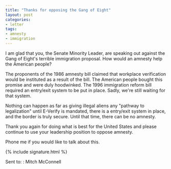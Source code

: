 ```yaml
---
title: "Thanks for opposing the Gang of Eight"
layout: post
categories:
- letter
tags:
- amnesty
- immigration
---
```


I am glad that you, the Senate Minority Leader, are speaking out against the Gang of Eight's terrible immigration proposal. How would an amnesty help the American people?

The proponents of the 1986 amnesty bill claimed that workplace verification would be instituted as a result of the bill. The American people bought this promise and were duly hoodwinked. The 1996 immigration reform bill required an entry/exit system to be put in place. Sadly, we're still waiting for that system.

Nothing can happen as far as giving illegal aliens any "pathway to legalization" until E-Verify is mandated, there is a entry/exit system in place, and the border is truly secure. Until that time, there can be no amnesty.

Thank you again for doing what is best for the United States and please continue to use your leadership position to oppose amnesty.

Phone me if you would like to talk about this.

{% include signature.html %}

Sent to:
: Mitch McConnell
